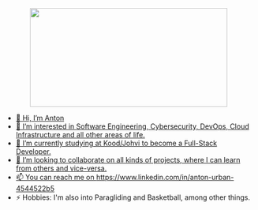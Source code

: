 <div id="header" align="center">
  <img src="https://media.giphy.com/media/v1.Y2lkPTc5MGI3NjExYnZtcXRxbDh6cjl6dnhkbDdpeWc3Z3h2amVrdTcyaWd0dHVuOHNmbSZlcD12MV9pbnRlcm5hbF9naWZfYnlfaWQmY3Q9Zw/cmvP30RCxN6Ra/giphy.gif" width="400" height="200" />
</div>

<div id="badges">
  <a href=
  <img src="https://img.shields.io/badge/LinkedIn-blue?style=for-the-badge&logo=linkedin&logoColor=white" alt="LinkedIn Badge"/>
<div/>

- 👋 Hi, I’m Anton
- 👀 I’m interested in Software Engineering, Cybersecurity, DevOps, Cloud Infrastructure and all other areas of life.
- 🌱 I’m currently studying at Kood/Johvi to become a Full-Stack Developer.
- 💞️ I’m looking to collaborate on all kinds of projects, where I can learn from others and vice-versa.
- 📫 You can reach me on https://www.linkedin.com/in/anton-urban-4544522b5
- ⚡ Hobbies: I'm also into Paragliding and Basketball, among other things.
